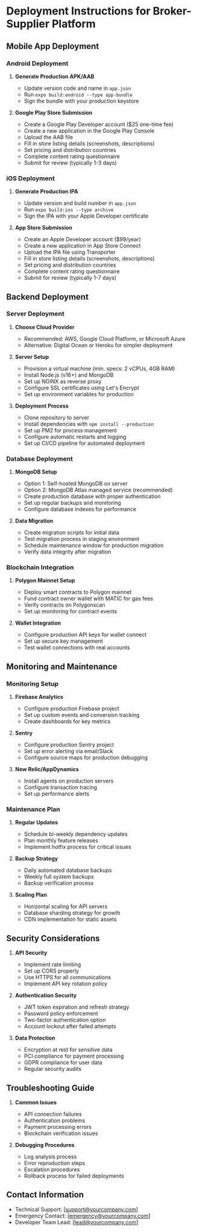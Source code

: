 # Deployment Instructions for Broker-Supplier Platform

## Mobile App Deployment

### Android Deployment
1. **Generate Production APK/AAB**
   - Update version code and name in `app.json`
   - Run `expo build:android --type app-bundle`
   - Sign the bundle with your production keystore

2. **Google Play Store Submission**
   - Create a Google Play Developer account ($25 one-time fee)
   - Create a new application in the Google Play Console
   - Upload the AAB file
   - Fill in store listing details (screenshots, descriptions)
   - Set pricing and distribution countries
   - Complete content rating questionnaire
   - Submit for review (typically 1-3 days)

### iOS Deployment
1. **Generate Production IPA**
   - Update version and build number in `app.json`
   - Run `expo build:ios --type archive`
   - Sign the IPA with your Apple Developer certificate

2. **App Store Submission**
   - Create an Apple Developer account ($99/year)
   - Create a new application in App Store Connect
   - Upload the IPA file using Transporter
   - Fill in store listing details (screenshots, descriptions)
   - Set pricing and distribution countries
   - Complete content rating questionnaire
   - Submit for review (typically 1-7 days)

## Backend Deployment

### Server Deployment
1. **Choose Cloud Provider**
   - Recommended: AWS, Google Cloud Platform, or Microsoft Azure
   - Alternative: Digital Ocean or Heroku for simpler deployment

2. **Server Setup**
   - Provision a virtual machine (min. specs: 2 vCPUs, 4GB RAM)
   - Install Node.js (v16+) and MongoDB
   - Set up NGINX as reverse proxy
   - Configure SSL certificates using Let's Encrypt
   - Set up environment variables for production

3. **Deployment Process**
   - Clone repository to server
   - Install dependencies with `npm install --production`
   - Set up PM2 for process management
   - Configure automatic restarts and logging
   - Set up CI/CD pipeline for automated deployment

### Database Deployment
1. **MongoDB Setup**
   - Option 1: Self-hosted MongoDB on server
   - Option 2: MongoDB Atlas managed service (recommended)
   - Create production database with proper authentication
   - Set up regular backups and monitoring
   - Configure database indexes for performance

2. **Data Migration**
   - Create migration scripts for initial data
   - Test migration process in staging environment
   - Schedule maintenance window for production migration
   - Verify data integrity after migration

### Blockchain Integration
1. **Polygon Mainnet Setup**
   - Deploy smart contracts to Polygon mainnet
   - Fund contract owner wallet with MATIC for gas fees
   - Verify contracts on Polygonscan
   - Set up monitoring for contract events

2. **Wallet Integration**
   - Configure production API keys for wallet connect
   - Set up secure key management
   - Test wallet connections with real accounts

## Monitoring and Maintenance

### Monitoring Setup
1. **Firebase Analytics**
   - Configure production Firebase project
   - Set up custom events and conversion tracking
   - Create dashboards for key metrics

2. **Sentry**
   - Configure production Sentry project
   - Set up error alerting via email/Slack
   - Configure source maps for production debugging

3. **New Relic/AppDynamics**
   - Install agents on production servers
   - Configure transaction tracing
   - Set up performance alerts

### Maintenance Plan
1. **Regular Updates**
   - Schedule bi-weekly dependency updates
   - Plan monthly feature releases
   - Implement hotfix process for critical issues

2. **Backup Strategy**
   - Daily automated database backups
   - Weekly full system backups
   - Backup verification process

3. **Scaling Plan**
   - Horizontal scaling for API servers
   - Database sharding strategy for growth
   - CDN implementation for static assets

## Security Considerations

1. **API Security**
   - Implement rate limiting
   - Set up CORS properly
   - Use HTTPS for all communications
   - Implement API key rotation policy

2. **Authentication Security**
   - JWT token expiration and refresh strategy
   - Password policy enforcement
   - Two-factor authentication option
   - Account lockout after failed attempts

3. **Data Protection**
   - Encryption at rest for sensitive data
   - PCI compliance for payment processing
   - GDPR compliance for user data
   - Regular security audits

## Troubleshooting Guide

1. **Common Issues**
   - API connection failures
   - Authentication problems
   - Payment processing errors
   - Blockchain verification issues

2. **Debugging Procedures**
   - Log analysis process
   - Error reproduction steps
   - Escalation procedures
   - Rollback process for failed deployments

## Contact Information

- Technical Support: [support@yourcompany.com]
- Emergency Contact: [emergency@yourcompany.com]
- Developer Team Lead: [lead@yourcompany.com]
